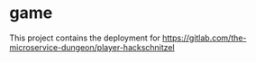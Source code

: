 # game

This project contains the deployment for https://gitlab.com/the-microservice-dungeon/player-hackschnitzel
